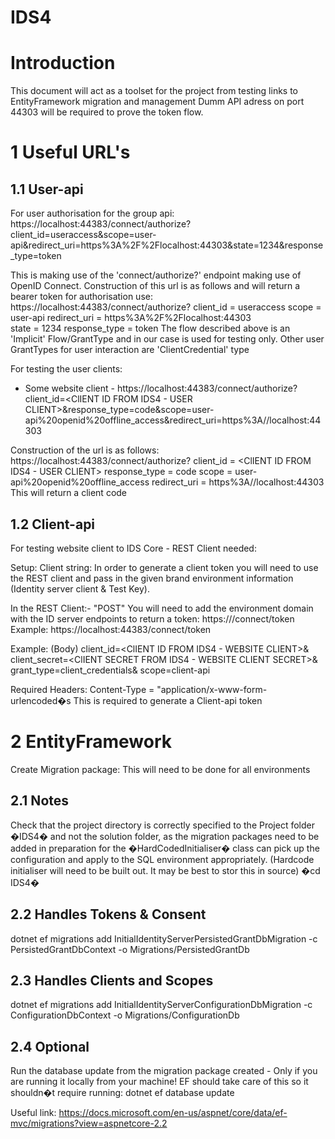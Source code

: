 # IDS4

# Introduction 
This document will act as a toolset for the project from testing links to EntityFramework migration and management
Dumm API adress on port 44303 will be required to prove the token flow.


# 1 Useful URL's

## 1.1 User-api
For user authorisation for the group api:
https://localhost:44383/connect/authorize?client_id=useraccess&scope=user-api&redirect_uri=https%3A%2F%2Flocalhost:44303&state=1234&response_type=token

This is making use of the 'connect/authorize?' endpoint making use of OpenID Connect. Construction of this url is as follows and will return a bearer token for authorisation use:
https://localhost:44383/connect/authorize?
client_id       =   useraccess
scope           =   user-api
redirect_uri    =   https%3A%2F%2Flocalhost:44303   
state           =   1234
response_type   =   token
The flow described above is an 'Implicit' Flow/GrantType and in our case is used for testing only. Other user GrantTypes for user interaction are 'ClientCredential' type

For testing the user clients:
* Some website client - https://localhost:44383/connect/authorize?client_id=<ClIENT ID FROM IDS4 - USER CLIENT>&response_type=code&scope=user-api%20openid%20offline_access&redirect_uri=https%3A//localhost:44303


Construction of the url is as follows:
https://localhost:44383/connect/authorize?
client_id       =   <ClIENT ID FROM IDS4 - USER CLIENT>
response_type   =   code
scope           =   user-api%20openid%20offline_access
redirect_uri    =   https%3A//localhost:44303
This will return a client code

## 1.2 Client-api
For testing website client to IDS Core - REST Client needed:

Setup:
Client string:
In order to generate a client token you will need to use the REST client and pass in the given brand environment information (Identity server client & Test Key).

In the REST Client:- "POST"
You will need to add the environment domain with the ID server endpoints to return a token:
	https://<ID Server Domain>/connect/token
	Example:
https://localhost:44383/connect/token

Example: (Body)
client_id=<ClIENT ID FROM IDS4 - WEBSITE CLIENT>&
client_secret=<ClIENT SECRET FROM IDS4 - WEBSITE CLIENT SECRET>&
grant_type=client_credentials&
scope=client-api

Required Headers:
Content-Type = "application/x-www-form-urlencoded�s
This is required to generate a Client-api token

# 2 EntityFramework

Create Migration package:
This will need to be done for all environments

## 2.1 Notes
Check that the project directory is correctly specified to the Project folder �IDS4� and not the solution folder, as the migration packages need to be added in preparation for the �HardCodedInitialiser� class can pick up the configuration and apply to the SQL environment appropriately. (Hardcode initialiser will need to be built out. It may be best to stor this in source)
�cd IDS4�

## 2.2 Handles Tokens & Consent
dotnet ef migrations add InitialIdentityServerPersistedGrantDbMigration -c PersistedGrantDbContext -o Migrations/PersistedGrantDb

## 2.3 Handles Clients and Scopes
dotnet ef migrations add InitialIdentityServerConfigurationDbMigration -c ConfigurationDbContext -o Migrations/ConfigurationDb

## 2.4 Optional
Run the database update from the migration package created - Only if you are running it locally from your machine! EF should take care of this so it shouldn�t require running:
dotnet ef database update

Useful link: https://docs.microsoft.com/en-us/aspnet/core/data/ef-mvc/migrations?view=aspnetcore-2.2













